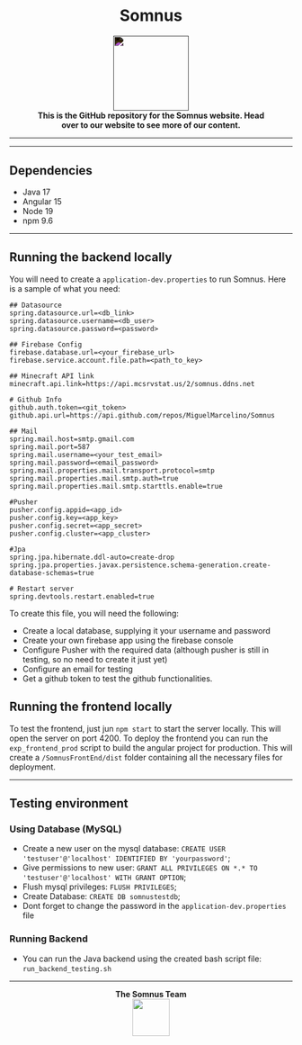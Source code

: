
<div>
    <div align="center">
        <h1>Somnus</h1>
        <a href="https://somnus.ddns.net">
            <img src="https://drive.google.com/thumbnail?id=1qt9so1vEwYIKRboanCCEfbGqxpCz3n3p" style="filter: invert(1); height: 100pt;">
        </a>
        <h4 style="width: 80%; margin: 0 auto">This is the GitHub repository for the Somnus website. Head over to our website to see more of our content.</h4>
    </div>
</div>

<hr>

<hr>

## Dependencies
- Java 17
- Angular 15
- Node 19
- npm 9.6

<hr>

## Running the backend locally
You will need to create a `application-dev.properties` to run Somnus. Here is a sample of what you need:
```
## Datasource
spring.datasource.url=<db_link>
spring.datasource.username=<db_user>
spring.datasource.password=<password>

## Firebase Config
firebase.database.url=<your_firebase_url>
firebase.service.account.file.path=<path_to_key>

## Minecraft API link
minecraft.api.link=https://api.mcsrvstat.us/2/somnus.ddns.net

# Github Info
github.auth.token=<git_token>
github.api.url=https://api.github.com/repos/MiguelMarcelino/Somnus

## Mail
spring.mail.host=smtp.gmail.com
spring.mail.port=587
spring.mail.username=<your_test_email>
spring.mail.password=<email_password>
spring.mail.properties.mail.transport.protocol=smtp
spring.mail.properties.mail.smtp.auth=true
spring.mail.properties.mail.smtp.starttls.enable=true

#Pusher
pusher.config.appid=<app_id>
pusher.config.key=<app_key>
pusher.config.secret=<app_secret>
pusher.config.cluster=<app_cluster>

#Jpa
spring.jpa.hibernate.ddl-auto=create-drop
spring.jpa.properties.javax.persistence.schema-generation.create-database-schemas=true

# Restart server
spring.devtools.restart.enabled=true
```

To create this file, you will need the following:
- Create a local database, supplying it your username and password
- Create your own firebase app using the firebase console
- Configure Pusher with the required data (although pusher is still in testing, so no need to create it just yet)
- Configure an email for testing
- Get a github token to test the github functionalities. 


## Running the frontend locally
To test the frontend, just jun `npm start` to start the server locally. This will open the server on port 4200.
To deploy the frontend you can run the 
`exp_frontend_prod` script to build the angular project for production. This will
create a `/SomnusFrontEnd/dist` folder containing all the necessary files for deployment. 

<hr>

## Testing environment

### Using Database (MySQL)
- Create a new user on the mysql database: `CREATE USER 'testuser'@'localhost' IDENTIFIED BY 'yourpassword'`;
- Give permissions to new user: `GRANT ALL PRIVILEGES ON *.* TO 'testuser'@'localhost' WITH GRANT OPTION`;
- Flush mysql privileges: `FLUSH PRIVILEGES`;
- Create Database: `CREATE DB somnustestdb`;
- Dont forget to change the password in the `application-dev.properties` file

### Running Backend
- You can run the Java backend using the created bash script file: `run_backend_testing.sh`


<div align="center">
    <hr>
    <h4 style="width: 80%; margin: 0 auto">The Somnus Team</h4>
    <a href="https://somnus.ddns.net/team" target="_blank">
        <img src="https://img.icons8.com/material-sharp/96/ffffff/user-group-man-woman.png" style="height: 50pt"/>
    </a> 
</div>

